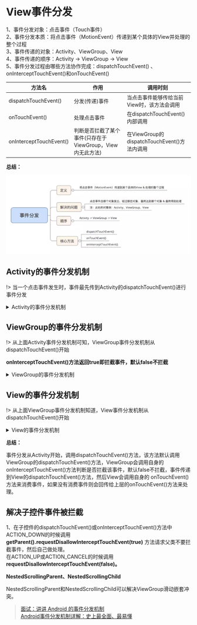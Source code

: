 # View事件分发

1、事件分发对象：点击事件（Touch事件）  
2、事件分发本质：将点击事件（MotionEvent）传递到某个具体的View并处理的整个过程  
3、事件传递的对象：Activity、ViewGroup、View  
4、事件传递的顺序：Activity -> ViewGroup -> View  
5、事件分发过程由哪些方法协作完成：dispatchTouchEvent() 、onInterceptTouchEvent()和onTouchEvent()  

|  方法名  |  作用  |  调用时刻  |
|  ---  |  ---  |  ---  |
|  dispatchTouchEvent()  |  分发(传递)事件  |  当点击事件能够传给当前View时，该方法会调用  |
|  onTouchEvent()  |  处理点击事件  |  在dispatchTouchEvent()内部调用  |
|  onInterceptTouchEvent()  |  判断是否拦截了某个事件(只存在于ViewGroup，View内无此方法)  |  在ViewGroup的dispatchTouchEvent()方法内调用  |

**总结：**

![总结](../image/shijianfenfa.webp)

## Activity的事件分发机制

!> 当一个点击事件发生时，事件最先传到Activity的dispatchTouchEvent()进行事件分发

<details><summary>Activity的事件分发机制</summary>

![Activity的事件分发机制](../image/activity_shijianfenfa.webp)

</details>

## ViewGroup的事件分发机制

!> 从上面Activity事件分发机制可知，ViewGroup事件分发机制从dispatchTouchEvent()开始

**onInterceptTouchEvent()方法返回true即拦截事件，默认false不拦截**

<details><summary>ViewGroup的事件分发机制</summary>

![Activity的事件分发机制](../image/viewgroup_shijianfenfa.webp)

</details>

## View的事件分发机制

!> 从上面ViewGroup事件分发机制知道，View事件分发机制从dispatchTouchEvent()开始

<details><summary>View的事件分发机制</summary>

![Activity的事件分发机制](../image/view_shijianfenfa.webp)

</details>

**总结：**

事件分发从Activity开始，调用dispatchTouchEvent()方法，该方法默认调用ViewGroup的dispatchTouchEvent()方法，ViewGroup会调用自身的
onInterceptTouchEvent()方法判断是否拦截该事件，默认false不拦截，事件传递到View的dispatchTouchEvent()方法，然后View会调用自身的
onTouchEvent()方法来消费事件，如果没有消费事件则会回传给上层的onTouchEvent()方法来处理。

## 解决子控件事件被拦截

1、在子控件的dispatchTouchEvent()或onInterceptTouchEvent()方法中ACTION_DOWN的时候调用**getParent().requestDisallowInterceptTouchEvent(true)** 方法请求父类不要拦截事件，然后自己做处理。  
在ACTION_UP或ACTION_CANCEL的时候调用**requestDisallowInterceptTouchEvent(false)。**

**NestedScrollingParent、NestedScrollingChild**

NestedScrollingParent和NestedScrollingChild可以解决ViewGroup滑动嵌套冲突。

> [面试：讲讲 Android 的事件分发机制](https://www.jianshu.com/p/d3758eef1f72)  
> [Android事件分发机制详解：史上最全面、最易懂](https://www.jianshu.com/p/38015afcdb58)